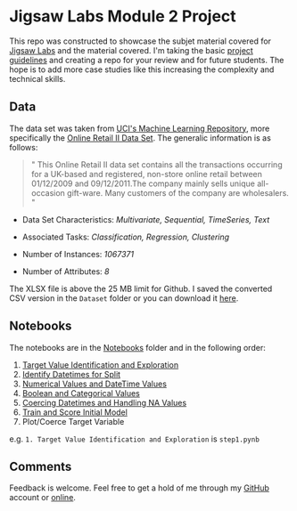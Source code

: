 # Jigsaw Labs Module 2 Project

This repo was constructed to showcase the subjet material covered for [Jigsaw Labs](https://www.jigsawlabs.io/) and the material covered. I'm taking the basic [project guidelines](https://github.com/ludawg44/jigsawlabs/blob/master/03May20_Module%202%20Projects.ipynb) and creating a repo for your review and for future students. The hope is to add more case studies like this increasing the complexity and technical skills.

## Data
The data set was taken from [UCI's Machine Learning Repository](http://archive.ics.uci.edu/ml/index.php), more specifically the [Online Retail II Data Set](http://archive.ics.uci.edu/ml/datasets/Online+Retail+II). The generalic information is as follows:

> " This Online Retail II data set contains all the transactions occurring for a UK-based and registered, non-store online retail between 01/12/2009 and 09/12/2011.The company mainly sells unique all-occasion gift-ware. Many customers of the company are wholesalers. "

* Data Set Characteristics: *Multivariate, Sequential, TimeSeries, Text*

* Associated Tasks: *Classification, Regression, Clustering*

* Number of Instances: *1067371*

* Number of Attributes: *8*

The XLSX file is above the 25 MB limit for Github. I saved the converted CSV version in the `Dataset` folder or you can download it [here](http://archive.ics.uci.edu/ml/machine-learning-databases/00502/). 

## Notebooks

The notebooks are in the [Notebooks](https://github.com/ludawg44/module2_project/tree/master/Notebooks) folder and in the following order: 

1. [Target Value Identification and Exploration](https://github.com/ludawg44/module2_project/blob/master/Notebooks/step1.ipynb)
2. [Identify Datetimes for Split](https://github.com/ludawg44/module2_project/blob/master/Notebooks/step2.ipynb)
3. [Numerical Values and DateTime Values](https://github.com/ludawg44/module2_project/blob/master/Notebooks/step3.ipynb)
4. [Boolean and Categorical Values](https://github.com/ludawg44/module2_project/blob/master/Notebooks/step4.ipynb)
5. [Coercing Datetimes and Handling NA Values](https://github.com/ludawg44/module2_project/blob/master/Notebooks/step5.ipynb)
6. [Train and Score Initial Model](https://github.com/ludawg44/module2_project/blob/master/Notebooks/step6.ipynb)
7. Plot/Coerce Target Variable 

e.g. `1. Target Value Identification and Exploration` is `step1.pynb`


## Comments

Feedback is welcome. Feel free to get a hold of me through my [GitHub](https://github.com/ludawg44) account or [online](https://luisverajr.com/).
